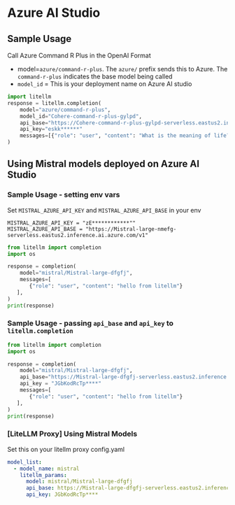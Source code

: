 # Azure AI Studio

## Sample Usage
Call Azure Command R Plus in the OpenAI Format
- model=`azure/command-r-plus`. The `azure/` prefix sends this to Azure. The `command-r-plus` indicates the base model being called
- `model_id` = This is your deployment name on Azure AI studio

```python
import litellm
response = litellm.completion(
    model="azure/command-r-plus",
    model_id="Cohere-command-r-plus-gylpd",
    api_base="https://Cohere-command-r-plus-gylpd-serverless.eastus2.inference.ai.azure.com/v1/"
    api_key="eskk******"
    messages=[{"role": "user", "content": "What is the meaning of life?"}],
)
```

## Using Mistral models deployed on Azure AI Studio

### Sample Usage - setting env vars 

Set `MISTRAL_AZURE_API_KEY` and `MISTRAL_AZURE_API_BASE` in your env

```shell
MISTRAL_AZURE_API_KEY = "zE************""
MISTRAL_AZURE_API_BASE = "https://Mistral-large-nmefg-serverless.eastus2.inference.ai.azure.com/v1"
```

```python
from litellm import completion
import os

response = completion(
    model="mistral/Mistral-large-dfgfj", 
    messages=[
       {"role": "user", "content": "hello from litellm"}
   ],
)
print(response)
```

### Sample Usage - passing `api_base` and `api_key` to `litellm.completion`
```python
from litellm import completion
import os

response = completion(
    model="mistral/Mistral-large-dfgfj", 
    api_base="https://Mistral-large-dfgfj-serverless.eastus2.inference.ai.azure.com",
    api_key = "JGbKodRcTp****"
    messages=[
       {"role": "user", "content": "hello from litellm"}
   ],
)
print(response)
```

### [LiteLLM Proxy] Using Mistral Models 

Set this on your litellm proxy config.yaml
```yaml
model_list:
  - model_name: mistral
    litellm_params:
      model: mistral/Mistral-large-dfgfj
      api_base: https://Mistral-large-dfgfj-serverless.eastus2.inference.ai.azure.com
      api_key: JGbKodRcTp****
```


